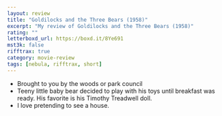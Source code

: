 ```yaml
---
layout: review
title: "Goldilocks and the Three Bears (1958)"
excerpt: "My review of Goldilocks and the Three Bears (1958)"
rating: ""
letterboxd_url: https://boxd.it/8Ye691
mst3k: false
rifftrax: true
category: movie-review
tags: [nebula, rifftrax, short]
---
```


- Brought to you by the woods or park council
- Teeny little baby bear decided to play with his toys until breakfast was ready. His favorite is his Timothy Treadwell doll.
- I love pretending to see a house.
